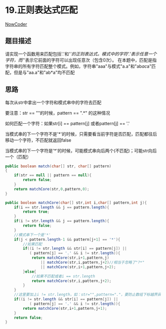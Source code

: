 # 19.正则表达式匹配

 [NowCoder](https://www.nowcoder.com/practice/45327ae22b7b413ea21df13ee7d6429c?tpId=13&tqId=11205&tPage=1&rp=1&ru=/ta/coding-interviews&qru=/ta/coding-interviews/question-ranking&from=cyc_github) 

## 题目描述

请实现一个函数用来匹配包括'.'和'*'的正则表达式。模式中的字符'.'表示任意一个字符，而'*'表示它前面的字符可以出现任意次（包含0次）。 在本题中，匹配是指字符串的所有字符匹配整个模式。例如，字符串"aaa"与模式"a.a"和"ab*ac*a"匹配，但是与"aa.a"和"ab*a"均不匹配

## 思路

每次从str中拿出一个字符和模式串中的字符去匹配

要注意：str == ""的时候，pattern == ".*" 的这种情况

如何匹配一个字符：如果str[i] == pattern[j] 或者pattern[j] == '.'

当模式串的下一个字符不是'*'的时候，只需要看当前字符是否匹配，匹配都往后移动一个字符，不匹配就返回false

当模式串的下一个字符是'*'的时候，可能模式串向后两个(不匹配)；可能str向后一个（匹配）

```java
public boolean match(char[] str, char[] pattern)
{
    if(str == null || pattern == null){
        return false;
    }
    return matchCore(str,0,pattern,0);
}

public boolean matchCore(char[] str,int i,char[] pattern,int j){
    if(i == str.length && j == pattern.length){
        return true;
    }
    if(i != str.length && j == pattern.length){
        return false;
    }
    //模式串下一个是'*'
    if(j < pattern.length-1 && pattern[j+1] == '*'){
        //如果匹配
        if((i != str.length && str[i] == pattern[j]) || 
           ( pattern[j] == '.' && i != str.length)){
            return matchCore(str,i+1,pattern,j) 
                || matchCore(str,i,pattern,j+2)//相当于忽略了"?*"
                || matchCore(str,i+1,pattern,j+2);
        }else{
            //如果不匹配或者i == str.length
            return matchCore(str,i,pattern,j+2);
        }
    }
    //这里要加上i != str.length，如：str="",pattern="."，要防止数组下标越界异常
    if((i != str.length && str[i] == pattern[j]) || 
           ( pattern[j] == '.' && i != str.length)){
        return matchCore(str,i+1,pattern,j+1);
    }
    return false;
}
```

